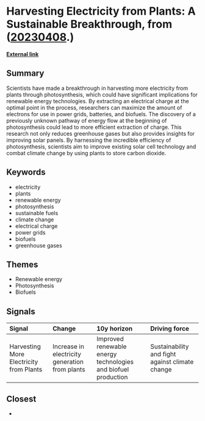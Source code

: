 # __Harvesting Electricity from Plants: A Sustainable Breakthrough__, from ([20230408](https://kghosh.substack.com/p/20230408).)

__[External link](https://www.cnet.com/science/scientists-found-a-leak-in-photosynthesis-that-could-fill-humanitys-energy-bucket/)__



## Summary

Scientists have made a breakthrough in harvesting more electricity from plants through photosynthesis, which could have significant implications for renewable energy technologies. By extracting an electrical charge at the optimal point in the process, researchers can maximize the amount of electrons for use in power grids, batteries, and biofuels. The discovery of a previously unknown pathway of energy flow at the beginning of photosynthesis could lead to more efficient extraction of charge. This research not only reduces greenhouse gases but also provides insights for improving solar panels. By harnessing the incredible efficiency of photosynthesis, scientists aim to improve existing solar cell technology and combat climate change by using plants to store carbon dioxide.

## Keywords

* electricity
* plants
* renewable energy
* photosynthesis
* sustainable fuels
* climate change
* electrical charge
* power grids
* biofuels
* greenhouse gases

## Themes

* Renewable energy
* Photosynthesis
* Biofuels

## Signals

| Signal                                  | Change                                         | 10y horizon                                                   | Driving force                                   |
|:----------------------------------------|:-----------------------------------------------|:--------------------------------------------------------------|:------------------------------------------------|
| Harvesting More Electricity from Plants | Increase in electricity generation from plants | Improved renewable energy technologies and biofuel production | Sustainability and fight against climate change |

## Closest

* 